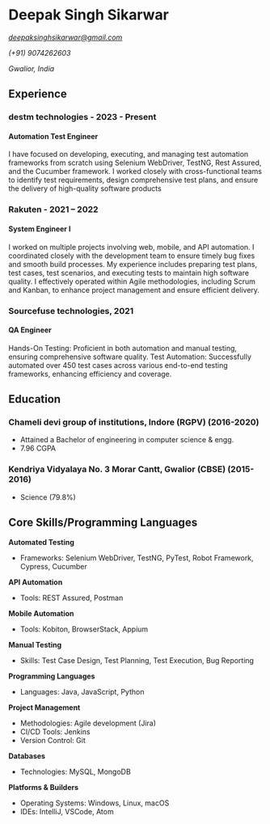 Deepak Singh Sikarwar
==============

*deepaksinghsikarwar@gmail.com*

*(+91) 9074262603*

*Gwalior, India*

Experience
----------

### destm technologies - 2023 - Present
#### Automation Test Engineer
I have focused on developing, executing, and managing test automation frameworks from scratch using Selenium WebDriver, TestNG, Rest Assured, and the Cucumber framework. I worked closely with cross-functional teams to identify test requirements, design comprehensive test plans, and ensure the delivery of high-quality software products

### Rakuten - 2021 – 2022
#### System Engineer I
I worked on multiple projects involving web, mobile, and API automation. I coordinated closely with the development team to ensure timely bug fixes and smooth build processes. My experience includes preparing test plans, test cases, test scenarios, and executing tests to maintain high software quality. I effectively operated within Agile methodologies, including Scrum and Kanban, to enhance project management and ensure efficient delivery.

### Sourcefuse technologies, 2021 
#### QA Engineer
Hands-On Testing: Proficient in both automation and manual testing, ensuring comprehensive software quality.
Test Automation: Successfully automated over 450 test cases across various end-to-end testing frameworks, enhancing efficiency and coverage.

Education
---------

### Chameli devi group of institutions, Indore (RGPV) (2016-2020)
* Attained a Bachelor of engineering in computer science & engg.
* 7.96 CGPA

### Kendriya Vidyalaya No. 3 Morar Cantt, Gwalior (CBSE) (2015-2016)
* Science (79.8%)

Core Skills/Programming Languages
---------------------------------

**Automated Testing**
* Frameworks: Selenium WebDriver, TestNG, PyTest, Robot Framework, Cypress, Cucumber

**API Automation**
* Tools: REST Assured, Postman

**Mobile Automation**
* Tools: Kobiton, BrowserStack, Appium

**Manual Testing**
* Skills: Test Case Design, Test Planning, Test Execution, Bug Reporting

**Programming Languages**
* Languages: Java, JavaScript, Python

**Project Management**
* Methodologies: Agile development (Jira)
* CI/CD Tools: Jenkins
* Version Control: Git

**Databases**
* Technologies: MySQL, MongoDB

**Platforms & Builders**
* Operating Systems: Windows, Linux, macOS
* IDEs: IntelliJ, VSCode, Atom
